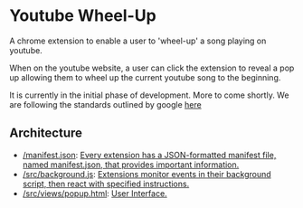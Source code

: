 # Youtube Wheel-Up
A chrome extension to enable a user to 'wheel-up' a song playing on youtube.

When on the youtube website, a user can click the extension to reveal a pop up allowing them to wheel up the current youtube song to the beginning.

It is currently in the initial phase of development. More to come shortly. We are following the standards outlined by google [here](https://developers.chrome.com/extensions/getstarted)

## Architecture
- [/manifest.json](/manifest.json): [Every extension has a JSON-formatted manifest file, named manifest.json, that provides important information.](https://developers.chrome.com/extensions/manifest)
- [/src/background.js](/src/background.js): [Extensions monitor events in their background script, then react with specified instructions.](https://developers.chrome.com/extensions/background_pages)
- [/src/views/popup.html](/src/views/popup.html): [User Interface.](https://developers.chrome.com/extensions/user_interface)